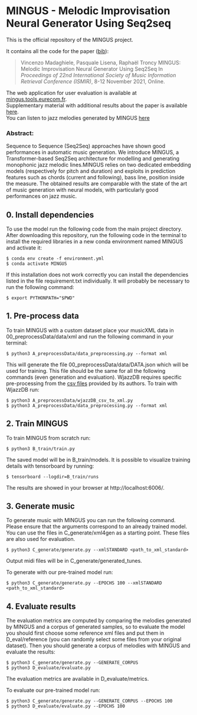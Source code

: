# MINGUS - Melodic Improvisation Neural Generator Using Seq2seq

This is the official repository of the MINGUS project.

It contains all the code for the paper ([bib](./mingus.bib)):

> Vincenzo Madaghiele, Pasquale Lisena, Raphaël Troncy
> MINGUS: Melodic Improvisation Neural Generator Using Seq2Seq
> In _Proceedings of 22nd International Society of Music Information Retrieval Conference (ISMIR)_, 8-12 November 2021, Online.

The web application for user evaluation is available at [mingus.tools.eurecom.fr](https://mingus.tools.eurecom.fr/).  
Supplementary material with additional results about the paper is available [here](https://github.com/vincenzomadaghiele/MINGUS/blob/master/E_docs/Supplementary_material_MINGUS_ISMIR21.pdf).  
You can listen to jazz melodies generated by MINGUS [here](https://github.com/vincenzomadaghiele/MINGUS/tree/master/E_docs/melodies)   

### Abstract:
Sequence to Sequence (Seq2Seq) approaches have shown good performances in automatic music generation. We introduce MINGUS, a Transformer-based Seq2Seq architecture for modelling and generating monophonic jazz melodic lines.MINGUS relies on two dedicated embedding models (respectively for pitch and duration) and exploits in prediction features such as chords (current and following), bass line, position inside the measure. The obtained results are comparable with the state of the art of music generation with neural models, with particularly good performances on jazz music.

## 0. Install dependencies
To use the model run the following code from the main project directory.
After downloading this repository, run the following code in the terminal to install the required libraries in a new conda environment named MINGUS and activate it:
```
$ conda env create -f environment.yml
$ conda activate MINGUS
```
If this installation does not work correctly you can install the dependencies listed in the file requirement.txt individually.
It will probably be necessary to run the following command:
```
$ export PYTHONPATH="$PWD"
```

## 1. Pre-process data
To train MINGUS with a custom dataset place your musicXML data in 00_preprocessData/data/xml and run the following command in your terminal:
```
$ python3 A_preprocessData/data_preprocessing.py --format xml
```
This will generate the file 00_preprocessData/data/DATA.json which will be used for training. This file should be the same for all the following commands (even generation and evaluation).
WjazzDB requires specific pre-processing from the [csv files](http://mir.audiolabs.uni-erlangen.de/jazztube/downloads) provided by its authors. To train with WjazzDB run:
```
$ python3 A_preprocessData/wjazzDB_csv_to_xml.py
$ python3 A_preprocessData/data_preprocessing.py --format xml
```

## 2. Train MINGUS
To train MINGUS from scratch run:
```
$ python3 B_train/train.py
```
The saved model will be in B_train/models. It is possible to visualize training details with tensorboard by running:
```
$ tensorboard --logdir=B_train/runs
```
The results are showed in your browser at http://localhost:6006/.

## 3. Generate music
To generate music with MINGUS you can run the following command. Please ensure that the arguments correspond to an already trained model. You can use the files in C_generate/xml4gen as a starting point. These files are also used for evaluation.
```
$ python3 C_generate/generate.py --xmlSTANDARD <path_to_xml_standard>
```
Output midi files will be in C_generate/generated_tunes.

To generate with our pre-trained model run:
```
$ python3 C_generate/generate.py --EPOCHS 100 --xmlSTANDARD <path_to_xml_standard>
```

## 4. Evaluate results
The evaluation metrics are computed by comparing the melodies generated by MINGUS and a corpus of generated samples, so to evaluate the model you should first choose some reference xml files and put them in D_eval/reference (you can randomly select some files from your original dataset). Then you should generate a corpus of melodies with MINGUS and evaluate the results:
```
$ python3 C_generate/generate.py --GENERATE_CORPUS
$ python3 D_evaluate/evaluate.py
```
The evaluation metrics are available in D_evaluate/metrics.

To evaluate our pre-trained model run:
```
$ python3 C_generate/generate.py --GENERATE_CORPUS --EPOCHS 100
$ python3 D_evaluate/evaluate.py --EPOCHS 100
```
